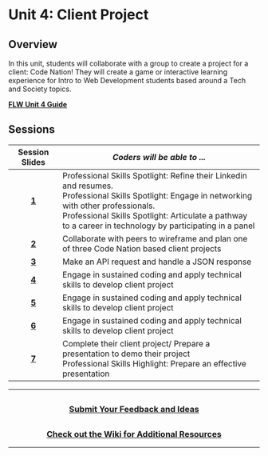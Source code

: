 # Unit 4: Client Project

## Overview

In this unit, students will collaborate with a group to create a project for a client: Code Nation! They will create a game or interactive learning experience for Intro to Web Development students based around a Tech and Society topics. 

[**FLW Unit 4 Guide**](https://docs.google.com/document/d/1wPO-hFfE56zQUHTvUl6tgKaYk65Y6lzHV6MAPlIjspA/edit)
## Sessions

|                                                       Session Slides                                                       | _Coders will be able to ..._                                                                                                                                      |
| :------------------------------------------------------------------------------------------------------------------------: | ----------------------------------------------------------------------------------------------------------------------------------------------------------------- |
| [**1**](https://docs.google.com/presentation/d/1bS_vCETK7QzCK1zT-XojQ3G3IVMhpJ9yORsS2CW5hLc/edit#slide=id.g13edbada7f2_0_645) |Professional Skills Spotlight: Refine their Linkedin and resumes.</br>Professional Skills Spotlight: Engage in networking with other professionals.</br>Professional Skills Spotlight: Articulate a pathway to a career in technology by participating in a panel  |
| [**2**](https://docs.google.com/presentation/d/1YgrAm33ZELpcMqpppL_4xsP1CXHQzrxDpdV9keoREHE/edit#slide=id.g13edbada7f2_0_645) |Collaborate with peers to wireframe and plan one of three Code Nation based client projects |
| [**3**](https://docs.google.com/presentation/d/1Mp9C5s373VR1AcbjXmVt30-3pvR3UupAVXYHxe6Ttw8/edit#slide=id.g13edbada7f2_0_645) |Make an API request and handle a JSON response|
| [**4**](https://docs.google.com/presentation/d/1Z0AnqRpSs_soS5oQgjVgg7OKKapNVa0f-uOk1LZQ--8/edit?usp=share_link) | Engage in sustained coding and apply technical skills to develop client project|
| [**5**](https://docs.google.com/presentation/d/1eFVRpwu0YaUzkU6GI5EO3Nhl1ZKpxRUuIjKQGDeIZz0/edit?usp=share_link) | Engage in sustained coding and apply technical skills to develop client project|
| [**6**](https://docs.google.com/presentation/d/100XcbixBQy5gdzVSAOjnJyZs77mylq2ZK33N91pcZ6M/edit?usp=share_link) | Engage in sustained coding and apply technical skills to develop client project|
| [**7**]() |Complete their client project/ Prepare a presentation to demo their project</br>Professional Skills Highlight: Prepare an effective presentation |

---
## <h3 align="center"><a href="https://docs.google.com/forms/d/e/1FAIpQLSeQPPd3u1y_vV9426DjRjgzQHrzsMAIbdsGCxEU5uRj3bTleQ/viewform?usp=sf_link">Submit Your Feedback and Ideas</a></h3>

## <h3 align="center"><a href="https://github.com/itscodenation/curriculum-22-23/wiki">Check out the Wiki for Additional Resources</a></h3>

---
